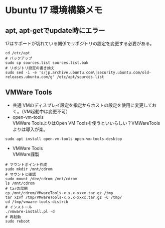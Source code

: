 # Ubuntu 17 環境構築メモ

## apt, apt-getでupdate時にエラー
17はサポートが切れている関係でリポジトリの設定を変更する必要がある。
```
cd /etc/apt
# バックアップ
sudo cp sources.list sources.list.bak
# リポジトリ設定の書き換え
sudo sed -i -e 's/jp.archive.ubuntu.com\|security.ubuntu.com/old-releases.ubuntu.com/g' /etc/apt/sources.list
```

## VMWare Tools
- 共通
VMのディスプレイ設定を指定からホストの設定を使用に変更しておく。（VM起動中は変更不可）
- open-vm-tools  
VMWare ToolsよりはOpen VM Toolsを使うといいらしい？VMWareToolsよりは導入が楽。  
```
sudo apt install open-vm-tools open-vm-tools-desktop
```
- VMWare Tools  
VMWare謹製
```
# マウントポイント作成
sudo mkdir /mnt/cdrom
# マウントと確認
sudo mount /dev/cdrom /mnt/cdrom
ls /mnt/cdrom
# tarの展開
cp /mnt/cdrom/VMwareTools-x.x.x-xxxx.tar.gz /tmp
tar xzvf /tmp/VMwareTools-x.x.x-xxxx.tar.gz -C /tmp/
cd /tmp/vmware-tools-distrib
# インストール
./vmware-install.pl -d
# 再起動
sudo reboot
```